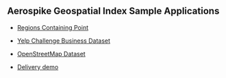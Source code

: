 Aerospike Geospatial Index Sample Applications
----------------------------------------------

-   [Regions Containing Point](<regions_containing_point>)

-   [Yelp Challenge Business Dataset](<yelp>)

-   [OpenStreetMap Dataset](<osm>)

-   [​Delivery demo](<delivery/animation/java>)
